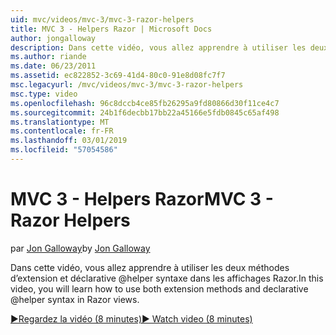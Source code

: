 ```yaml
---
uid: mvc/videos/mvc-3/mvc-3-razor-helpers
title: MVC 3 - Helpers Razor | Microsoft Docs
author: jongalloway
description: Dans cette vidéo, vous allez apprendre à utiliser les deux méthodes d’extension et déclarative @helper syntaxe dans les affichages Razor.
ms.author: riande
ms.date: 06/23/2011
ms.assetid: ec822852-3c69-41d4-80c0-91e8d08fc7f7
msc.legacyurl: /mvc/videos/mvc-3/mvc-3-razor-helpers
msc.type: video
ms.openlocfilehash: 96c8dccb4ce85fb26295a9fd80866d30f11ce4c7
ms.sourcegitcommit: 24b1f6decbb17bb22a45166e5fdb0845c65af498
ms.translationtype: MT
ms.contentlocale: fr-FR
ms.lasthandoff: 03/01/2019
ms.locfileid: "57054586"
---
```

<a name="mvc-3---razor-helpers"></a><span data-ttu-id="b7280-103">MVC 3 - Helpers Razor</span><span class="sxs-lookup"><span data-stu-id="b7280-103">MVC 3 - Razor Helpers</span></span>
====================
<span data-ttu-id="b7280-104">par [Jon Galloway](https://github.com/jongalloway)</span><span class="sxs-lookup"><span data-stu-id="b7280-104">by [Jon Galloway](https://github.com/jongalloway)</span></span>

<span data-ttu-id="b7280-105">Dans cette vidéo, vous allez apprendre à utiliser les deux méthodes d’extension et déclarative @helper syntaxe dans les affichages Razor.</span><span class="sxs-lookup"><span data-stu-id="b7280-105">In this video, you will learn how to use both extension methods and declarative @helper syntax in Razor views.</span></span>

[<span data-ttu-id="b7280-106">&#9654;Regardez la vidéo (8 minutes)</span><span class="sxs-lookup"><span data-stu-id="b7280-106">&#9654; Watch video (8 minutes)</span></span>](https://channel9.msdn.com/Blogs/ASP-NET-Site-Videos/mvc-3-razor-helpers)
